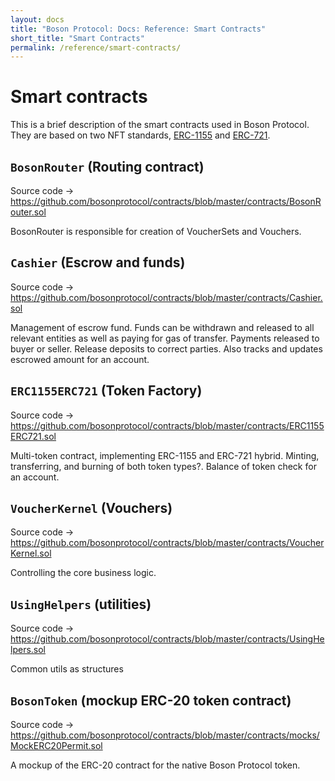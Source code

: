 ```yaml
---
layout: docs
title: "Boson Protocol: Docs: Reference: Smart Contracts"
short_title: "Smart Contracts"
permalink: /reference/smart-contracts/
---
```


# Smart contracts

This is a brief description of the smart contracts used in Boson Protocol. They
are based on two NFT standards,
[ERC-1155](https://eips.ethereum.org/EIPS/eip-1155) and
[ERC-721](https://eips.ethereum.org/EIPS/eip-721).

## `BosonRouter` (Routing contract)

Source code → <https://github.com/bosonprotocol/contracts/blob/master/contracts/BosonRouter.sol>

BosonRouter is responsible for creation of VoucherSets and Vouchers.

## `Cashier` (Escrow and funds)

Source code → <https://github.com/bosonprotocol/contracts/blob/master/contracts/Cashier.sol>

Management of escrow fund. Funds can be withdrawn and released to all relevant
entities as well as paying for gas of transfer. Payments released to buyer or
seller. Release deposits to correct parties. Also tracks and updates escrowed
amount for an account.

## `ERC1155ERC721` (Token Factory)

Source code → <https://github.com/bosonprotocol/contracts/blob/master/contracts/ERC1155ERC721.sol>

Multi-token contract, implementing ERC-1155 and ERC-721 hybrid. Minting,
transferring, and burning of both token types?. Balance of token check for an
account.

## `VoucherKernel` (Vouchers)

Source code → <https://github.com/bosonprotocol/contracts/blob/master/contracts/VoucherKernel.sol>

Controlling the core business logic.

## `UsingHelpers` (utilities)

Source code → <https://github.com/bosonprotocol/contracts/blob/master/contracts/UsingHelpers.sol>

Common utils as structures

## `BosonToken` (mockup ERC-20 token contract)

Source code → <https://github.com/bosonprotocol/contracts/blob/master/contracts/mocks/MockERC20Permit.sol>

A mockup of the ERC-20 contract for the native Boson Protocol token.
